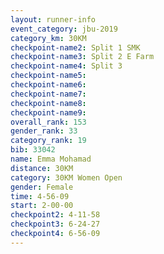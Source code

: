 ```yaml
---
layout: runner-info 
event_category: jbu-2019 
category_km: 30KM 
checkpoint-name2: Split 1 SMK 
checkpoint-name3: Split 2 E Farm 
checkpoint-name4: Split 3 
checkpoint-name5: 
checkpoint-name6: 
checkpoint-name7: 
checkpoint-name8: 
checkpoint-name9: 
overall_rank: 153
gender_rank: 33
category_rank: 19
bib: 33042
name: Emma Mohamad
distance: 30KM
category: 30KM Women Open
gender: Female
time: 4-56-09
start: 2-00-00
checkpoint2: 4-11-58
checkpoint3: 6-24-27
checkpoint4: 6-56-09
---
```

